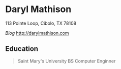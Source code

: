 # Daryl Mathison

113 Pointe Loop, Cibolo, TX 78108

_Blog_ http://darylmathison.com

## Education
> Saint Mary's University
> BS Computer Enginner
